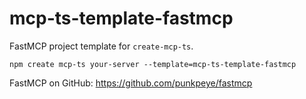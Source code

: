 # mcp-ts-template-fastmcp

FastMCP project template for `create-mcp-ts`.

```shell
npm create mcp-ts your-server --template=mcp-ts-template-fastmcp
```

FastMCP on GitHub: https://github.com/punkpeye/fastmcp